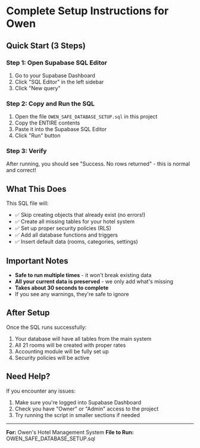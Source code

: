 # Complete Setup Instructions for Owen

## Quick Start (3 Steps)

### Step 1: Open Supabase SQL Editor
1. Go to your Supabase Dashboard
2. Click "SQL Editor" in the left sidebar
3. Click "New query"

### Step 2: Copy and Run the SQL
1. Open the file `OWEN_SAFE_DATABASE_SETUP.sql` in this project
2. Copy the ENTIRE contents
3. Paste it into the Supabase SQL Editor
4. Click "Run" button

### Step 3: Verify
After running, you should see "Success. No rows returned" - this is normal and correct!

## What This Does

This SQL file will:
- ✅ Skip creating objects that already exist (no errors!)
- ✅ Create all missing tables for your hotel system
- ✅ Set up proper security policies (RLS)
- ✅ Add all database functions and triggers
- ✅ Insert default data (rooms, categories, settings)

## Important Notes

- **Safe to run multiple times** - it won't break existing data
- **All your current data is preserved** - we only add what's missing
- **Takes about 30 seconds to complete**
- If you see any warnings, they're safe to ignore

## After Setup

Once the SQL runs successfully:
1. Your database will have all tables from the main system
2. All 21 rooms will be created with proper rates
3. Accounting module will be fully set up
4. Security policies will be active

## Need Help?

If you encounter any issues:
1. Make sure you're logged into Supabase Dashboard
2. Check you have "Owner" or "Admin" access to the project
3. Try running the script in smaller sections if needed

---

**For:** Owen's Hotel Management System
**File to Run:** OWEN_SAFE_DATABASE_SETUP.sql
